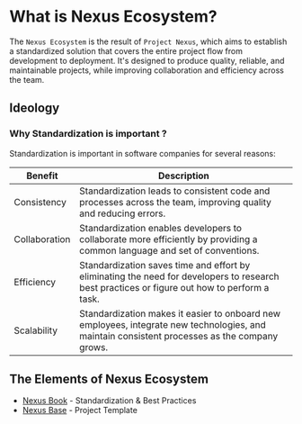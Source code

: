 # What is Nexus Ecosystem?

The `Nexus Ecosystem` is the result of `Project Nexus`, which aims to establish a standardized solution that covers the entire project flow from development to deployment.
It's designed to produce quality, reliable, and maintainable projects, while improving collaboration and efficiency across the team.

## Ideology

### Why Standardization is important ?

Standardization is important in software companies for several reasons:

| Benefit | Description |
| --- | --- |
| Consistency | Standardization leads to consistent code and processes across the team, improving quality and reducing errors. |
| Collaboration | Standardization enables developers to collaborate more efficiently by providing a common language and set of conventions. |
| Efficiency | Standardization saves time and effort by eliminating the need for developers to research best practices or figure out how to perform a task. |
| Scalability | Standardization makes it easier to onboard new employees, integrate new technologies, and maintain consistent processes as the company grows. |


## The Elements of Nexus Ecosystem

- [Nexus Book](/nexus-book/) - Standardization & Best Practices
- [Nexus Base](/nexus-base/) - Project Template

